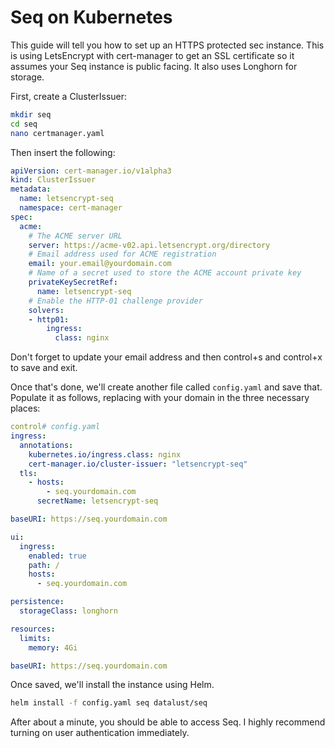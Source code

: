 # Seq on Kubernetes

This guide will tell you how to set up an HTTPS protected sec instance. This is using LetsEncrypt with cert-manager to get an SSL certificate so it assumes your Seq instance is public facing. It also uses Longhorn for storage.

First, create a ClusterIssuer:

```bash
mkdir seq
cd seq
nano certmanager.yaml
```

Then insert the following:

```yaml
apiVersion: cert-manager.io/v1alpha3
kind: ClusterIssuer
metadata:
  name: letsencrypt-seq
  namespace: cert-manager
spec:
  acme:
    # The ACME server URL
    server: https://acme-v02.api.letsencrypt.org/directory
    # Email address used for ACME registration
    email: your.email@yourdomain.com
    # Name of a secret used to store the ACME account private key
    privateKeySecretRef:
      name: letsencrypt-seq
    # Enable the HTTP-01 challenge provider
    solvers:
    - http01:
        ingress:
          class: nginx
```

Don't forget to update your email address and then control+s and control+x to save and exit.

Once that's done, we'll create another file called `config.yaml` and save that. Populate it as follows, replacing with your domain in the three necessary places:

```yaml
control# config.yaml
ingress:
  annotations:
    kubernetes.io/ingress.class: nginx
    cert-manager.io/cluster-issuer: "letsencrypt-seq"
  tls:
    - hosts:
        - seq.yourdomain.com
      secretName: letsencrypt-seq

baseURI: https://seq.yourdomain.com

ui:
  ingress:
    enabled: true
    path: /
    hosts:
      - seq.yourdomain.com

persistence:
  storageClass: longhorn

resources:
  limits:
    memory: 4Gi

baseURI: https://seq.yourdomain.com
```

Once saved, we'll install the instance using Helm.

```bash
helm install -f config.yaml seq datalust/seq
```

After about a minute, you should be able to access Seq. I highly recommend turning on user authentication immediately.